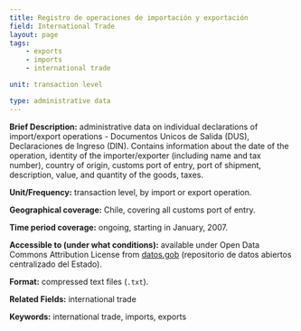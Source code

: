```yaml
---
title: Registro de operaciones de importación y exportación
field: International Trade
layout: page
tags:
    - exports
    - imports
    - international trade

unit: transaction level

type: administrative data
---
```


**Brief Description:** administrative data on individual declarations of import/export operations - Documentos Unicos de Salida (DUS), Declaraciones de Ingreso (DIN). Contains information about the date of the operation, identity of the importer/exporter (including name and tax number), country of origin, customs port of entry, port of shipment, description, value, and quantity of the goods, taxes.

**Unit/Frequency:** transaction level, by import or export operation.

**Geographical coverage:** Chile, covering all customs port of entry.

**Time period coverage:** ongoing, starting in January, 2007.

**Accessible to (under what conditions):** available under Open Data Commons Attribution License from [datos.gob](https://datos.gob.cl/organization/servicio_nacional_de_aduanas) (repositorio de datos abiertos centralizado del Estado).

**Format:** compressed text files (`.txt`).

**Related Fields:** international trade

**Keywords:** international trade, imports, exports

